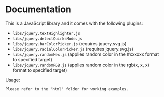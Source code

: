 Documentation
=============

This is a JavaScript library and it comes with the following plugins:

* `libs/jquery.textHighlighter.js`
* `libs/jquery.detectQuirksMode.js`
* `libs/jquery.barColorPicker.js` (requires jquery.svg.js)
* `libs/jquery.radialColorPicker.js` (requires jquery.svg.js)
* `libs/jquery.randomHex.js` (applies random color in the #xxxxxx format to specified target)
* `libs/jquery.randomRGB.js` (applies random color in the rgb(x, x, x) format to specified target)

Usage:
	
	Please refer to the "html" folder for working examples.
